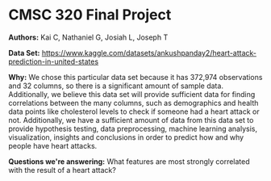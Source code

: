 # CMSC 320 Final Project

**Authors:** Kai C, Nathaniel G, Josiah L, Joseph T

**Data Set:** https://www.kaggle.com/datasets/ankushpanday2/heart-attack-prediction-in-united-states

**Why:** 
We chose this particular data set because it has 372,974 observations and 32 columns, so there is a significant amount of sample data. Additionally, we believe this data set will provide sufficient data for finding correlations between the many columns, such as demographics and health data points like cholesterol levels to check if someone had a heart attack or not. Additionally, we have a sufficient amount of data from this data set to provide hypothesis testing, data preprocessing, machine learning analysis, visualization, insights and conclusions in order to predict how and why people have heart attacks.

**Questions we're answering:**
What features are most strongly correlated with the result of a heart attack?